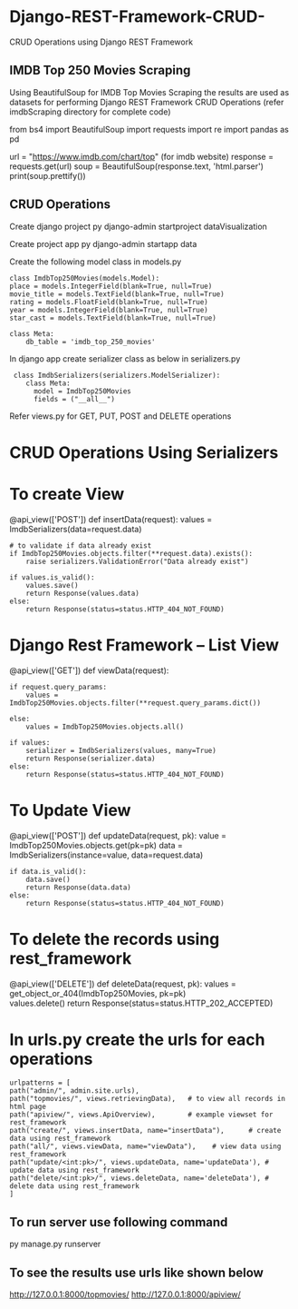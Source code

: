 # Django-REST-Framework-CRUD-
CRUD Operations using Django REST Framework

## IMDB Top 250 Movies Scraping
Using BeautifulSoup for IMDB Top Movies Scraping the results are used as datasets for performing Django REST Framework CRUD Operations
(refer imdbScraping directory for complete code)

from bs4 import BeautifulSoup
import requests
import re
import pandas as pd

url = "https://www.imdb.com/chart/top"  (for imdb website)
response = requests.get(url)
soup = BeautifulSoup(response.text, 'html.parser')
print(soup.prettify())

## CRUD Operations 
Create django project 
    py django-admin startproject dataVisualization
    
Create project app
    py django-admin startapp data
    
Create the following model class in models.py

    class ImdbTop250Movies(models.Model):
    place = models.IntegerField(blank=True, null=True)
    movie_title = models.TextField(blank=True, null=True)
    rating = models.FloatField(blank=True, null=True)
    year = models.IntegerField(blank=True, null=True)
    star_cast = models.TextField(blank=True, null=True)

    class Meta:
        db_table = 'imdb_top_250_movies'

In django app create serializer class as below in serializers.py
     
     class ImdbSerializers(serializers.ModelSerializer):
        class Meta:
          model = ImdbTop250Movies
          fields = ("__all__")

Refer views.py for GET, PUT, POST and DELETE operations
# CRUD Operations Using Serializers
# To create View 
@api_view(['POST'])
def insertData(request):
    values = ImdbSerializers(data=request.data)

    # to validate if data already exist
    if ImdbTop250Movies.objects.filter(**request.data).exists():
        raise serializers.ValidationError("Data already exist")

    if values.is_valid():
        values.save()
        return Response(values.data)
    else:
        return Response(status=status.HTTP_404_NOT_FOUND)


# Django Rest Framework – List View 
@api_view(['GET'])
def viewData(request):

    if request.query_params:
        values = ImdbTop250Movies.objects.filter(**request.query_params.dict())

    else:
        values = ImdbTop250Movies.objects.all()

    if values:
        serializer = ImdbSerializers(values, many=True)
        return Response(serializer.data)
    else:
        return Response(status=status.HTTP_404_NOT_FOUND)

# To Update View
@api_view(['POST'])
def updateData(request, pk):
    value = ImdbTop250Movies.objects.get(pk=pk)
    data  = ImdbSerializers(instance=value, data=request.data)

    if data.is_valid():
        data.save()
        return Response(data.data)
    else:
        return Response(status=status.HTTP_404_NOT_FOUND)


# To delete the records using rest_framework
@api_view(['DELETE'])
def deleteData(request, pk):
    values = get_object_or_404(ImdbTop250Movies, pk=pk)       
    values.delete()
    return Response(status=status.HTTP_202_ACCEPTED)

# In urls.py create the urls for each operations
    urlpatterns = [
    path("admin/", admin.site.urls),
    path("topmovies/", views.retrievingData),   # to view all records in html page
    path("apiview/", views.ApiOverview),        # example viewset for rest_framework
    path("create/", views.insertData, name="insertData"),      # create data using rest_framework
    path("all/", views.viewData, name="viewData"),    # view data using rest_framework
    path("update/<int:pk>/", views.updateData, name='updateData'), # update data using rest_framework
    path("delete/<int:pk>/", views.deleteData, name='deleteData'), # delete data using rest_framework
    ]

## To run server use following command
  py manage.py runserver
  
## To see the results use urls like shown below
  http://127.0.0.1:8000/topmovies/
  http://127.0.0.1:8000/apiview/
  
